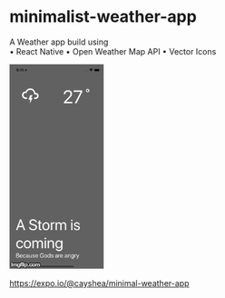 # minimalist-weather-app

A Weather app build using  
  • React Native 
  • Open Weather Map API 
  • Vector Icons

![landing page](/gif.gif)

https://expo.io/@cayshea/minimal-weather-app

